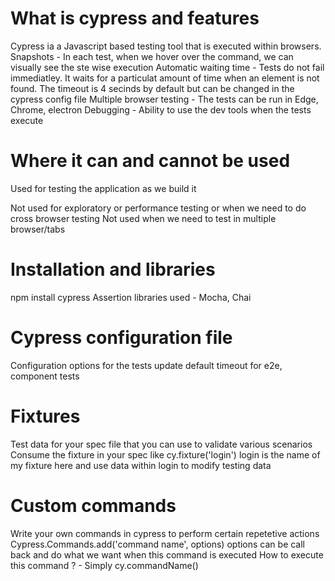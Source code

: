 # What is cypress and features
Cypress ia a Javascript based testing tool that is executed within browsers.
  Snapshots - In each test, when we hover over the command, we can visually see the ste wise execution
  Automatic waiting time - Tests do not fail immediatley. It waits for a particulat amount of time when an element is not found.
     The timeout is 4 secinds by default but can be changed in the cypress config file
  Multiple browser testing - The tests can be run in Edge, Chrome, electron
  Debugging - Ability to use the dev tools when the tests execute

# Where it can and cannot be used
Used for testing the application as we build it

Not used for exploratory or performance testing or when we need to do cross browser testing
Not used when we need to test in multiple browser/tabs

# Installation and libraries
npm install cypress
Assertion libraries used - Mocha, Chai

# Cypress configuration file
Configuration options for the tests
update default timeout for e2e, component tests

# Fixtures
Test data for your spec file that you can use to validate various scenarios
Consume the fixture in your spec like cy.fixture('login') login is the name of my fixture here and use data within login to modify testing data

# Custom commands
Write your own commands in cypress to perform certain repetetive actions
Cypress.Commands.add('command name', options)
options can be call back and do what we want when this command is executed
How to execute this command ? - Simply cy.commandName()

